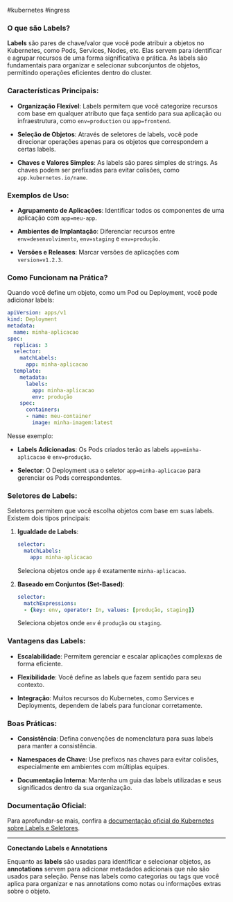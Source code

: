 #kubernetes #ingress 
### O que são Labels?

**Labels** são pares de chave/valor que você pode atribuir a objetos no Kubernetes, como Pods, Services, Nodes, etc. Elas servem para identificar e agrupar recursos de uma forma significativa e prática. As labels são fundamentais para organizar e selecionar subconjuntos de objetos, permitindo operações eficientes dentro do cluster.

### Características Principais:

- **Organização Flexível**: Labels permitem que você categorize recursos com base em qualquer atributo que faça sentido para sua aplicação ou infraestrutura, como `env=production` ou `app=frontend`.

- **Seleção de Objetos**: Através de seletores de labels, você pode direcionar operações apenas para os objetos que correspondem a certas labels.

- **Chaves e Valores Simples**: As labels são pares simples de strings. As chaves podem ser prefixadas para evitar colisões, como `app.kubernetes.io/name`.

### Exemplos de Uso:

- **Agrupamento de Aplicações**: Identificar todos os componentes de uma aplicação com `app=meu-app`.

- **Ambientes de Implantação**: Diferenciar recursos entre `env=desenvolvimento`, `env=staging` e `env=produção`.

- **Versões e Releases**: Marcar versões de aplicações com `version=v1.2.3`.

### Como Funcionam na Prática?

Quando você define um objeto, como um Pod ou Deployment, você pode adicionar labels:

```yaml
apiVersion: apps/v1
kind: Deployment
metadata:
  name: minha-aplicacao
spec:
  replicas: 3
  selector:
    matchLabels:
      app: minha-aplicacao
  template:
    metadata:
      labels:
        app: minha-aplicacao
        env: produção
    spec:
      containers:
      - name: meu-container
        image: minha-imagem:latest
```

Nesse exemplo:

- **Labels Adicionadas**: Os Pods criados terão as labels `app=minha-aplicacao` e `env=produção`.

- **Selector**: O Deployment usa o seletor `app=minha-aplicacao` para gerenciar os Pods correspondentes.

### Seletores de Labels:

Seletores permitem que você escolha objetos com base em suas labels. Existem dois tipos principais:

1. **Igualdade de Labels**:

   ```yaml
   selector:
     matchLabels:
       app: minha-aplicacao
   ```

   Seleciona objetos onde `app` é exatamente `minha-aplicacao`.

2. **Baseado em Conjuntos (Set-Based)**:

   ```yaml
   selector:
     matchExpressions:
     - {key: env, operator: In, values: [produção, staging]}
   ```

   Seleciona objetos onde `env` é `produção` ou `staging`.

### Vantagens das Labels:

- **Escalabilidade**: Permitem gerenciar e escalar aplicações complexas de forma eficiente.

- **Flexibilidade**: Você define as labels que fazem sentido para seu contexto.

- **Integração**: Muitos recursos do Kubernetes, como Services e Deployments, dependem de labels para funcionar corretamente.

### Boas Práticas:

- **Consistência**: Defina convenções de nomenclatura para suas labels para manter a consistência.

- **Namespaces de Chave**: Use prefixos nas chaves para evitar colisões, especialmente em ambientes com múltiplas equipes.

- **Documentação Interna**: Mantenha um guia das labels utilizadas e seus significados dentro da sua organização.

### Documentação Oficial:

Para aprofundar-se mais, confira a [documentação oficial do Kubernetes sobre Labels e Seletores](https://kubernetes.io/pt-br/docs/concepts/overview/working-with-objects/labels/).

---

**Conectando Labels e Annotations**

Enquanto as **labels** são usadas para identificar e selecionar objetos, as **annotations** servem para adicionar metadados adicionais que não são usados para seleção. Pense nas labels como categorias ou tags que você aplica para organizar e nas annotations como notas ou informações extras sobre o objeto.
